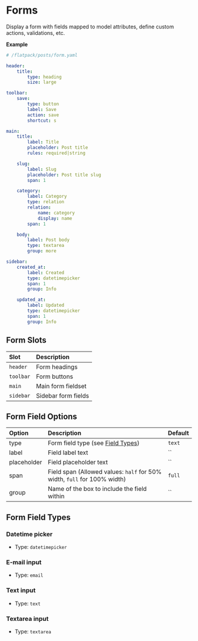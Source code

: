 # Forms

Display a form with fields mapped to model attributes, define custom actions, validations, etc.

**Example**

```yaml
# /flatpack/posts/form.yaml

header:
    title:
        type: heading
        size: large

toolbar:
    save:
        type: button
        label: Save
        action: save
        shortcut: s

main:
    title:
        label: Title
        placeholder: Post title
        rules: required|string

    slug:
        label: Slug
        placeholder: Post title slug
        span: 1

    category:
        label: Category
        type: relation
        relation:
            name: category
            display: name
        span: 1

    body:
        label: Post body
        type: textarea
        group: more

sidebar:
    created_at:
        label: Created
        type: datetimepicker
        span: 1
        group: Info

    updated_at:
        label: Updated
        type: datetimepicker
        span: 1
        group: Info
```

## Form Slots

| Slot      | Description         |
| :-------- | :------------------ |
| `header`  | Form headings       |
| `toolbar` | Form buttons        |
| `main`    | Main form fieldset  |
| `sidebar` | Sidebar form fields |

## Form Field Options

| Option      | Description                                                              | Default |
| :---------- | :----------------------------------------------------------------------- | :------ |
| type        | Form field type (see [Field Types](#field-types))                        | `text`  |
| label       | Field label text                                                         | ``      |
| placeholder | Field placeholder text                                                   | ``      |
| span        | Field span (Allowed values: `half` for 50% width, `full` for 100% width) | `full`  |
| group       | Name of the box to include the field within                              | ``      |

## Form Field Types

### Datetime picker

-   Type: `datetimepicker`

### E-mail input

-   Type: `email`

### Text input

-   Type: `text`

### Textarea input

-   Type: `textarea`

